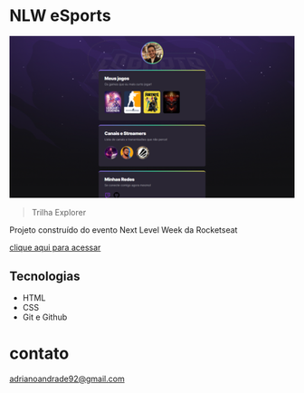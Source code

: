# NLW eSports 

![preview](./.github/preview_project.png)

> Trilha Explorer 



Projeto construído do evento Next Level Week da Rocketseat

[clique aqui para acessar](https://adrianoandrade92.github.io/nlw/)

## Tecnologias 

- HTML
- CSS
- Git e Github

# contato

adrianoandrade92@gmail.com

